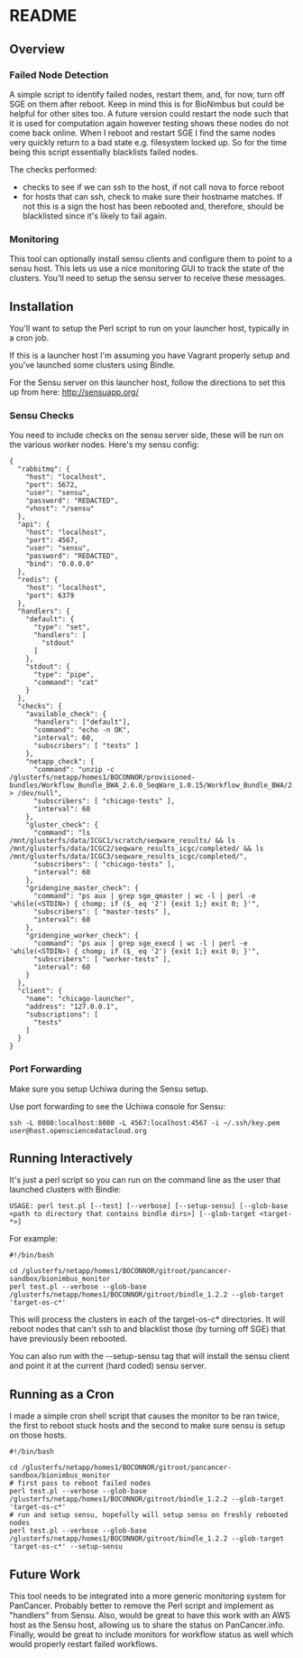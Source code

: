 # README

## Overview

### Failed Node Detection

A simple script to identify failed nodes, restart them, and, for now, turn off SGE on them after reboot.  Keep in mind this is for BioNimbus but could be helpful for other sites too. A future version could restart the node such that it is used for computation again however testing shows these nodes do not come back online.  When I reboot and restart SGE I find the same nodes very quickly return to a bad state e.g. filesystem locked up.  So for the time being this script essentially blacklists failed nodes.

The checks performed:

* checks to see if we can ssh to the host, if not call nova to force reboot
* for hosts that can ssh, check to make sure their hostname matches. If not this is a sign the host has been rebooted and, therefore, should be blacklisted since it's likely to fail again.

### Monitoring

This tool can optionally install sensu clients and configure them to point to a sensu host.  This lets us use a nice monitoring GUI to track the state of the clusters.  You'll need to setup the sensu server to receive these messages.

## Installation

You'll want to setup the Perl script to run on your launcher host, typically in a cron job.

If this is a launcher host I'm assuming you have Vagrant properly setup and you've launched some clusters using Bindle.

For the Sensu server on this launcher host, follow the directions to set this up from here: http://sensuapp.org/

### Sensu Checks

You need to include checks on the sensu server side, these will be run on the various worker nodes.  Here's my sensu config:

    {
      "rabbitmq": {
        "host": "localhost",
        "port": 5672,
        "user": "sensu",
        "password": "REDACTED",
        "vhost": "/sensu"
      },
      "api": {
        "host": "localhost",
        "port": 4567,
        "user": "sensu",
        "password": "REDACTED",
        "bind": "0.0.0.0"
      },
      "redis": {
        "host": "localhost",
        "port": 6379
      },
      "handlers": {
        "default": {
          "type": "set",
          "handlers": [
            "stdout"
          ]
        },
        "stdout": {
          "type": "pipe",
          "command": "cat"
        }
      },
      "checks": {
        "available_check": {
          "handlers": ["default"],
          "command": "echo -n OK",
          "interval": 60,
          "subscribers": [ "tests" ]
        },
        "netapp_check": {
          "command": "unzip -c /glusterfs/netapp/homes1/BOCONNOR/provisioned-bundles/Workflow_Bundle_BWA_2.6.0_SeqWare_1.0.15/Workflow_Bundle_BWA/2.6.0/bin/jre1.7.0_51/lib/rt.jar > /dev/null",
          "subscribers": [ "chicago-tests" ],
          "interval": 60
        },
        "gluster_check": {
          "command": "ls /mnt/glusterfs/data/ICGC1/scratch/seqware_results/ && ls /mnt/glusterfs/data/ICGC2/seqware_results_icgc/completed/ && ls /mnt/glusterfs/data/ICGC3/seqware_results_icgc/completed/",
          "subscribers": [ "chicago-tests" ],
          "interval": 60
        },
        "gridengine_master_check": {
          "command": "ps aux | grep sge_qmaster | wc -l | perl -e 'while(<STDIN>) { chomp; if ($_ eq '2') {exit 1;} exit 0; }'",
          "subscribers": [ "master-tests" ],
          "interval": 60
        },
        "gridengine_worker_check": {
          "command": "ps aux | grep sge_execd | wc -l | perl -e 'while(<STDIN>) { chomp; if ($_ eq '2') {exit 1;} exit 0; }'",
          "subscribers": [ "worker-tests" ],
          "interval": 60
        }
      },
      "client": {
        "name": "chicago-launcher",
        "address": "127.0.0.1",
        "subscriptions": [
          "tests"
        ]
      }
    }

### Port Forwarding

Make sure you setup Uchiwa during the Sensu setup.

Use port forwarding to see the Uchiwa console for Sensu:

    ssh -L 8080:localhost:8080 -L 4567:localhost:4567 -i ~/.ssh/key.pem user@host.opensciencedatacloud.org

## Running Interactively

It's just a perl script so you can run on the command line as the user that launched clusters with Bindle:

    USAGE: perl test.pl [--test] [--verbose] [--setup-sensu] [--glob-base <path to directory that contains bindle dirs>] [--glob-target <target-*>]

For example:

    #!/bin/bash
    
    cd /glusterfs/netapp/homes1/BOCONNOR/gitroot/pancancer-sandbox/bionimbus_monitor
    perl test.pl --verbose --glob-base /glusterfs/netapp/homes1/BOCONNOR/gitroot/bindle_1.2.2 --glob-target 'target-os-c*'

This will process the clusters in each of the target-os-c* directories.  It will reboot nodes that can't ssh to and blacklist those (by turning off SGE) that have previously been rebooted.

You can also run with the --setup-sensu tag that will install the sensu client and point it at the current (hard coded) sensu server.

## Running as a Cron

I made a simple cron shell script that causes the monitor to be ran twice, the first to reboot stuck hosts and the second to make sure sensu is setup on those hosts.

    #!/bin/bash
    
    cd /glusterfs/netapp/homes1/BOCONNOR/gitroot/pancancer-sandbox/bionimbus_monitor
    # first pass to reboot failed nodes
    perl test.pl --verbose --glob-base /glusterfs/netapp/homes1/BOCONNOR/gitroot/bindle_1.2.2 --glob-target 'target-os-c*'
    # run and setup sensu, hopefully will setup sensu on freshly rebooted nodes
    perl test.pl --verbose --glob-base /glusterfs/netapp/homes1/BOCONNOR/gitroot/bindle_1.2.2 --glob-target 'target-os-c*' --setup-sensu


## Future Work

This tool needs to be integrated into a more generic monitoring system for PanCancer. Probably better to remove the Perl script and implement as "handlers" from Sensu.  Also, would be great to have this work with an AWS host as the Sensu host, allowing us to share the status on PanCancer.info.  Finally, would be great to include monitors for workflow status as well which would properly restart failed workflows.
